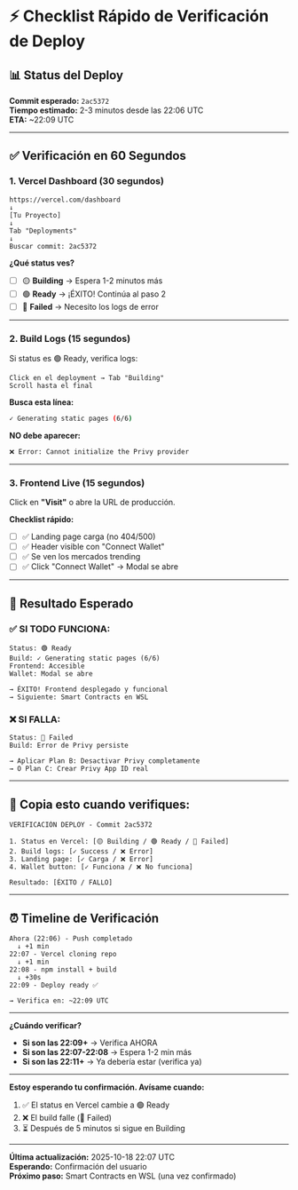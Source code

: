# ⚡ Checklist Rápido de Verificación de Deploy

## 📊 **Status del Deploy**

**Commit esperado:** `2ac5372`  
**Tiempo estimado:** 2-3 minutos desde las 22:06 UTC  
**ETA:** ~22:09 UTC

---

## ✅ **Verificación en 60 Segundos**

### **1. Vercel Dashboard (30 segundos)**

```
https://vercel.com/dashboard
↓
[Tu Proyecto]
↓
Tab "Deployments"
↓
Buscar commit: 2ac5372
```

**¿Qué status ves?**

- [ ] 🟡 **Building** → Espera 1-2 minutos más
- [ ] 🟢 **Ready** → ¡ÉXITO! Continúa al paso 2
- [ ] 🔴 **Failed** → Necesito los logs de error

---

### **2. Build Logs (15 segundos)**

Si status es 🟢 Ready, verifica logs:

```
Click en el deployment → Tab "Building"
Scroll hasta el final
```

**Busca esta línea:**

```bash
✓ Generating static pages (6/6)
```

**NO debe aparecer:**

```bash
❌ Error: Cannot initialize the Privy provider
```

---

### **3. Frontend Live (15 segundos)**

Click en **"Visit"** o abre la URL de producción.

**Checklist rápido:**

- [ ] ✅ Landing page carga (no 404/500)
- [ ] ✅ Header visible con "Connect Wallet"
- [ ] ✅ Se ven los mercados trending
- [ ] ✅ Click "Connect Wallet" → Modal se abre

---

## 🎯 **Resultado Esperado**

### **✅ SI TODO FUNCIONA:**

```
Status: 🟢 Ready
Build: ✓ Generating static pages (6/6)
Frontend: Accesible
Wallet: Modal se abre

→ ÉXITO! Frontend desplegado y funcional
→ Siguiente: Smart Contracts en WSL
```

### **❌ SI FALLA:**

```
Status: 🔴 Failed
Build: Error de Privy persiste

→ Aplicar Plan B: Desactivar Privy completamente
→ O Plan C: Crear Privy App ID real
```

---

## 📝 **Copia esto cuando verifiques:**

```
VERIFICACIÓN DEPLOY - Commit 2ac5372

1. Status en Vercel: [🟡 Building / 🟢 Ready / 🔴 Failed]
2. Build logs: [✓ Success / ❌ Error]
3. Landing page: [✓ Carga / ❌ Error]
4. Wallet button: [✓ Funciona / ❌ No funciona]

Resultado: [ÉXITO / FALLO]
```

---

## ⏰ **Timeline de Verificación**

```
Ahora (22:06) - Push completado
  ↓ +1 min
22:07 - Vercel cloning repo
  ↓ +1 min
22:08 - npm install + build
  ↓ +30s
22:09 - Deploy ready ✅

→ Verifica en: ~22:09 UTC
```

---

**¿Cuándo verificar?**

- **Si son las 22:09+** → Verifica AHORA
- **Si son las 22:07-22:08** → Espera 1-2 min más
- **Si son las 22:11+** → Ya debería estar (verifica ya)

---

**Estoy esperando tu confirmación. Avísame cuando:**

1. ✅ El status en Vercel cambie a 🟢 Ready
2. ❌ El build falle (🔴 Failed)
3. ⏳ Después de 5 minutos si sigue en Building

---

**Última actualización:** 2025-10-18 22:07 UTC  
**Esperando:** Confirmación del usuario  
**Próximo paso:** Smart Contracts en WSL (una vez confirmado)
